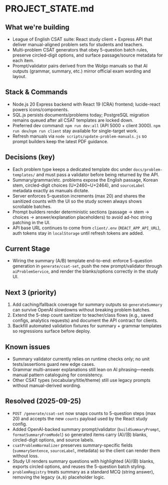 ﻿# PROJECT_STATE.md

## What we're building
- League of English CSAT suite: React study client + Express API that deliver manual-aligned problem sets for students and teachers.
- Multi-problem CSAT generators that obey 5-question batch rules, preserve circled-digit options, and surface passage/source metadata for each item.
- Prompt/validator pairs derived from the Wolgo manuals so that AI outputs (grammar, summary, etc.) mirror official exam wording and layout.

## Stack & Commands
- Node.js 20 Express backend with React 19 (CRA) frontend; lucide-react powers icons/components.
- SQL.js persists documents/problems today; PostgreSQL migration remains queued after all CSAT templates are locked down.
- Preferred dev command: `npm run dev:all` (API 5000 + client 3000). `npm run dev`/`npm run client` stay available for single-target work.
- Refresh manuals via `node scripts/update-problem-manuals.js` so prompt builders keep the latest PDF guidance.

## Decisions (key)
- Each problem type keeps a dedicated template doc under `docs/problem-templates/` and must pass a validator before being returned by the API.
- Summary/grammar/etc. problems expose the English passage, Korean stem, circled-digit choices (U+2460~U+2464), and `sourceLabel` metadata exactly as manuals dictate.
- Server enforces 5-question increments (max 20) and shares the sanitized counts with the UI so the study screen always shows scrollable batches.
- Prompt builders render deterministic sections (passage → stem → choices → answer/explanation placeholders) to avoid ad-hoc string patching in the UI.
- API base URL continues to come from `client/.env` (`REACT_APP_API_URL`), auth tokens stay in `localStorage` until refresh tokens are added.

## Current Stage
- Wiring the summary (A/B) template end-to-end: enforce 5-question generation in `generate/csat-set`, push the new prompt/validator through `aiProblemService`, and render the blanks/options correctly in the study UI.

## Next 3 (priority)
1) Add caching/fallback coverage for summary outputs so `generateSummary` can survive OpenAI slowdowns without breaking problem batches.
2) Extend the 5-step count sanitizer to teacher/class flows (e.g., saved configs, analytics requests) and document the API contract for clients.
3) Backfill automated validation fixtures for summary + grammar templates so regressions surface before deploy.

## Known issues
- Summary validator currently relies on runtime checks only; no unit tests/assertions guard new edge cases.
- Grammar multi-answer explanations still lean on AI phrasing—needs manual pattern cataloguing for consistency.
- Other CSAT types (vocabulary/title/theme) still use legacy prompts without manual-derived wording.

## Resolved (2025-09-25)
- `POST /generate/csat-set` now snaps counts to 5-question steps (max 20) and accepts the new `counts` payload used by the React study config.
- Added OpenAI-backed summary prompt/validator (`buildSummaryPrompt`, `formatSummaryFromModel`) so generated items carry (A)/(B) blanks, circled-digit options, and source labels.
- `csatProblemNormalizer` preserves summary-specific fields (`summarySentence`, `sourceLabel`, metadata) so the client can render them without loss.
- Study UI renders summary questions with highlighted (A)/(B) blanks, exports circled options, and reuses the 5-question batch styling.
- `problemRegistry` treats summary as a standard MCQ (string answer), removing the legacy `{A,B}` placeholder logic.
